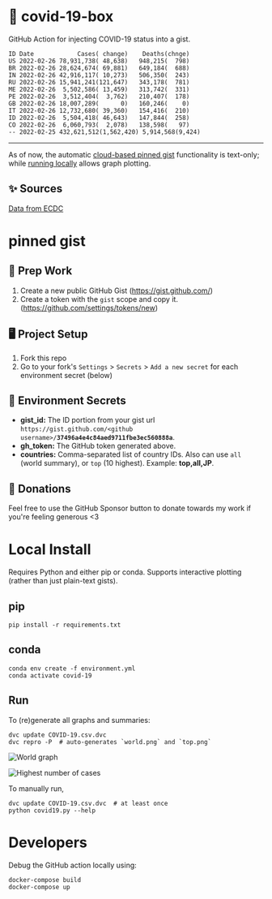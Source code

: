 # 🏥 covid-19-box

GitHub Action for injecting COVID-19 status into a gist.

```
ID Date            Cases( change)    Deaths(chnge)
US 2022-02-26 78,931,738( 48,638)   948,215(  798)
BR 2022-02-26 28,624,674( 69,881)   649,184(  688)
IN 2022-02-26 42,916,117( 10,273)   506,350(  243)
RU 2022-02-26 15,941,241(121,647)   343,178(  781)
ME 2022-02-26  5,502,586( 13,459)   313,742(  331)
PE 2022-02-26  3,512,404(  3,762)   210,407(  178)
GB 2022-02-26 18,007,289(      0)   160,246(    0)
IT 2022-02-26 12,732,680( 39,360)   154,416(  210)
ID 2022-02-26  5,504,418( 46,643)   147,844(  258)
CO 2022-02-26  6,060,793(  2,078)   138,598(   97)
-- 2022-02-25 432,621,512(1,562,420) 5,914,568(9,424)
```

---

As of now, the automatic [cloud-based pinned gist](#pinned-gist) functionality is text-only;
while [running locally](#local-install) allows graph plotting.

## ✨ Sources

[Data from ECDC](https://www.ecdc.europa.eu/en/publications-data/download-todays-data-geographic-distribution-covid-19-cases-worldwide)

# pinned gist

## 🎒 Prep Work
1. Create a new public GitHub Gist (https://gist.github.com/)
1. Create a token with the `gist` scope and copy it. (https://github.com/settings/tokens/new)

## 🖥 Project Setup
1. Fork this repo
1. Go to your fork's `Settings` > `Secrets` > `Add a new secret` for each environment secret (below)

## 🤫 Environment Secrets
- **gist_id:** The ID portion from your gist url `https://gist.github.com/<github username>/`**`37496a4e4c84aed9711fbe3ec560888a`**.
- **gh_token:** The GitHub token generated above.
- **countries:** Comma-separated list of country IDs. Also can use `all` (world summary), or `top` (10 highest). Example: **top,all,JP**.

## 💸 Donations

Feel free to use the GitHub Sponsor button to donate towards my work if you're feeling generous <3

# Local Install

Requires Python and either pip or conda. Supports interactive plotting (rather than just plain-text gists).

## pip

```
pip install -r requirements.txt
```

## conda

```
conda env create -f environment.yml
conda activate covid-19
```

## Run

To (re)generate all graphs and summaries:

```
dvc update COVID-19.csv.dvc
dvc repro -P  # auto-generates `world.png` and `top.png`
```

![World graph](world.png)

![Highest number of cases](top.png)

To manually run,

```
dvc update COVID-19.csv.dvc  # at least once
python covid19.py --help
```

# Developers

Debug the GitHub action locally using:

```
docker-compose build
docker-compose up
```
